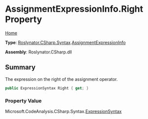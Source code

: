 # AssignmentExpressionInfo\.Right Property

[Home](../../../../../README.md)

**Type**: [Roslynator.CSharp.Syntax](../../README.md)\.[AssignmentExpressionInfo](../README.md)

**Assembly**: Roslynator\.CSharp\.dll

## Summary

The expression on the right of the assignment operator\.

```csharp
public ExpressionSyntax Right { get; }
```

### Property Value

Microsoft\.CodeAnalysis\.CSharp\.Syntax\.[ExpressionSyntax](https://docs.microsoft.com/en-us/dotnet/api/microsoft.codeanalysis.csharp.syntax.expressionsyntax)


